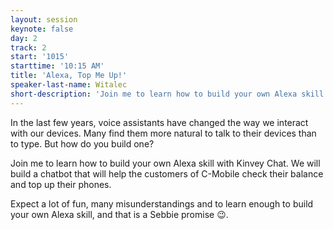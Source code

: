 ```yaml
---
layout: session
keynote: false
day: 2
track: 2
start: '1015'
starttime: '10:15 AM'
title: 'Alexa, Top Me Up!'
speaker-last-name: Witalec
short-description: 'Join me to learn how to build your own Alexa skill. We will build a chatbot that will help the customers of C-Mobile check their balance and top up their phones.'
---
```


In the last few years, voice assistants have changed the way we interact with our devices. Many find them more natural to talk to their devices than to type. But how do you build one?

Join me to learn how to build your own Alexa skill with Kinvey Chat.
We will build a chatbot that will help the customers of C-Mobile check their balance and top up their phones.

Expect a lot of fun, many misunderstandings and to learn enough to build your own Alexa skill, and that is a Sebbie promise 😉.

